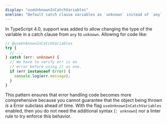 ```yaml
---
display: "useUnknownInCatchVariables"
oneline: "Default catch clause variables as `unknown` instead of `any`."
---
```

 
In TypeScript 4.0, support was added to allow changing the type of the variable in a catch clause from `any` to `unknown`. Allowing for code like:

```ts 
// @useUnknownInCatchVariables
try {
  // ...
} catch (err: unknown) {
  // We have to verify err is an
  // error before using it as one.
  if (err instanceof Error) {
    console.log(err.message);
  }
}
```

This pattern ensures that error handling code becomes more comprehensive because you cannot guarantee that the object being thrown _is_ a Error subclass ahead of time. With the flag `useUnknownInCatchVariables` enabled, then you do not need the additional syntax (`: unknown`) nor a linter rule to try enforce this behavior.